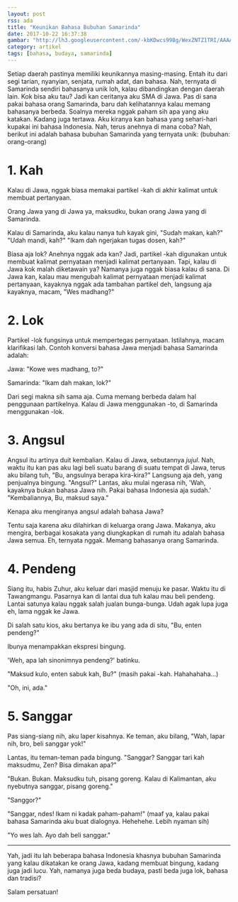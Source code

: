 ```yaml
---
layout: post
rss: ada
title: "Keunikan Bahasa Bubuhan Samarinda"
date: 2017-10-22 16:37:38
gambar: "http://lh3.googleusercontent.com/-kbKDwcs99Bg/WexZNTZ1TRI/AAAAAAAACiI/FZX294b9EYQ5zEaEhBX7Vj-AGaXJ4ToVgCLcBGAs/s900/kalo.png"
category: artikel
tags: [bahasa, budaya, samarinda]
---
```


Setiap daerah pastinya memiliki keunikannya masing-masing. Entah itu dari segi tarian, nyanyian, senjata, rumah adat, dan bahasa. Nah, ternyata di Samarinda sendiri bahasanya unik loh, kalau dibandingkan dengan daerah lain. Kok bisa aku tau? Jadi kan ceritanya aku SMA di Jawa. Pas di sana pakai bahasa orang Samarinda, baru dah kelihatannya kalau memang bahasanya berbeda. Soalnya mereka nggak paham sih apa yang aku katakan. Kadang juga tertawa. Aku kiranya kan bahasa yang sehari-hari kupakai ini bahasa Indonesia. Nah, terus anehnya di mana coba? Nah, berikut ini adalah bahasa bubuhan Samarinda yang ternyata unik: (bubuhan: orang-orang)

# 1. Kah

Kalau di Jawa, nggak biasa memakai partikel -kah di akhir kalimat untuk membuat pertanyaan.

Orang Jawa yang di Jawa ya, maksudku, bukan orang Jawa yang di Samarinda.

Kalau di Samarinda, aku kalau nanya tuh kayak gini, "Sudah makan, kah?" "Udah mandi, kah?" "Ikam dah ngerjakan tugas dosen, kah?"

Biasa aja lok? Anehnya nggak ada kan? Jadi, partikel -kah digunakan untuk membuat kalimat pernyataan menjadi kalimat pertanyaan. Tapi, kalau di Jawa kok malah diketawain ya? Namanya juga nggak biasa kalau di sana. Di Jawa kan, kalau mau mengubah kalimat pernyataan menjadi kalimat pertanyaan, kayaknya nggak ada tambahan partikel deh, langsung aja kayaknya, macam, "Wes madhang?"

# 2. Lok

Partikel -lok fungsinya untuk mempertegas pernyataan. Istilahnya, macam klarifikasi lah. Contoh konversi bahasa Jawa menjadi bahasa Samarinda adalah:

Jawa: "Kowe wes madhang, to?"

Samarinda: "Ikam dah makan, lok?"

Dari segi makna sih sama aja. Cuma memang berbeda dalam hal penggunaan partikelnya. Kalau di Jawa menggunakan -to, di Samarinda menggunakan -lok.

# 3. Angsul

Angsul itu artinya duit kembalian. Kalau di Jawa, sebutannya _jujul_. Nah, waktu itu kan pas aku lagi beli suatu barang di suatu tempat di Jawa, terus aku bilang tuh, "Bu, angsulnya berapa kira-kira?" Langsung aja deh, yang penjualnya bingung. "Angsul?" Lantas, aku mulai ngerasa nih, 'Wah, kayaknya bukan bahasa Jawa nih. Pakai bahasa Indonesia aja sudah.' "Kembaliannya, Bu, maksud saya."

Kenapa aku mengiranya angsul adalah bahasa Jawa?

Tentu saja karena aku dilahirkan di keluarga orang Jawa. Makanya, aku mengira, berbagai kosakata yang diungkapkan di rumah itu adalah bahasa Jawa semua. Eh, ternyata nggak. Memang bahasanya orang Samarinda.

# 4. Pendeng

Siang itu, habis Zuhur, aku keluar dari masjid menuju ke pasar. Waktu itu di Tawangmangu. Pasarnya kan di lantai dua tuh kalau mau beli pendeng. Lantai satunya kalau nggak salah jualan bunga-bunga. Udah agak lupa juga eh, lama nggak ke Jawa.

Di salah satu kios, aku bertanya ke ibu yang ada di situ, "Bu, enten pendeng?"

Ibunya menampakkan ekspresi bingung.

'Weh, apa lah sinonimnya pendeng?' batinku.

"Maksud kulo, enten sabuk kah, Bu?" (masih pakai -kah. Hahahahaha...)

"Oh, ini, ada."

# 5. Sanggar

Pas siang-siang nih, aku laper kisahnya. Ke teman, aku bilang, "Wah, lapar nih, bro, beli sanggar yok!"

Lantas, itu teman-teman pada bingung. "Sanggar? Sanggar tari kah maksudmu, Zen? Bisa dimakan apa?"

"Bukan. Bukan. Maksudku tuh, pisang goreng. Kalau di Kalimantan, aku nyebutnya sanggar, pisang goreng."

"Sanggor?"

"Sanggar, ndes! Ikam ni kadak paham-paham!" (maaf ya, kalau pakai bahasa Samarinda aku buat dialognya. Hehehehe. Lebih nyaman sih)

"Yo wes lah. Ayo dah beli sanggar."

---

Yah, jadi itu lah beberapa bahasa Indonesia khasnya bubuhan Samarinda yang kalau dikatakan ke orang Jawa, kadang membuat bingung, kadang juga jadi lucu. Yah, namanya juga beda budaya, pasti beda juga lok, bahasa dan tradisi?

Salam persatuan!